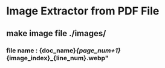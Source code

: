 # Image Extractor from PDF File
## make image file ./images/
### file name : {doc_name}_{page_num+1}_{image_index}_{line_num}.webp"
